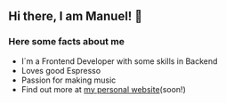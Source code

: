 ## Hi there, I am Manuel! 👋

### Here some facts about me

- I´m a Frontend Developer with some skills in Backend
- Loves good Espresso
- Passion for making music
- Find out more at [my personal website](https://github.com/Manoo089)(soon!)

